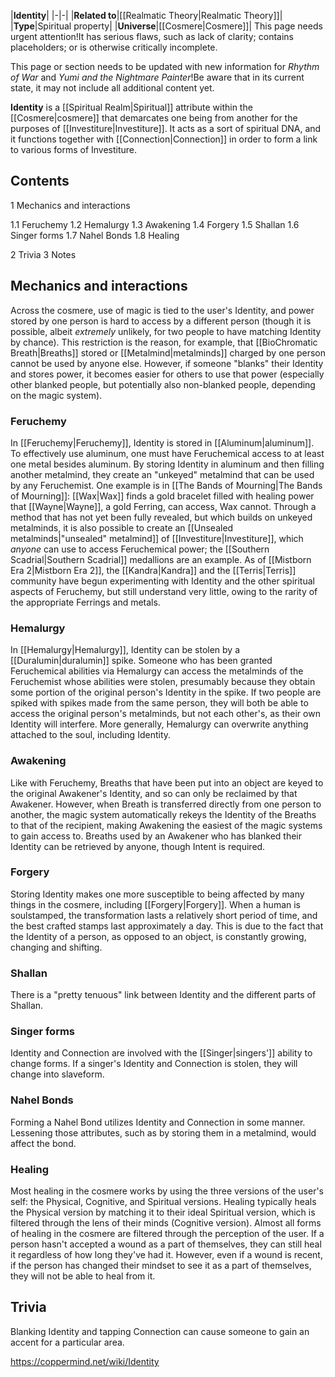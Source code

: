 |**Identity**|
|-|-|
|**Related to**|[[Realmatic Theory\|Realmatic Theory]]|
|**Type**|Spiritual property|
|**Universe**|[[Cosmere\|Cosmere]]|
This page needs urgent attention!It has serious flaws, such as lack of clarity; contains placeholders; or is otherwise critically incomplete.

This page or section needs to be updated with new information for *Rhythm of War* and *Yumi and the Nightmare Painter*!Be aware that in its current state, it may not include all additional content yet.

**Identity** is a [[Spiritual Realm\|Spiritual]] attribute within the [[Cosmere\|cosmere]] that demarcates one being from another for the purposes of [[Investiture\|Investiture]]. It acts as a sort of spiritual DNA, and it functions together with [[Connection\|Connection]] in order to form a link to various forms of Investiture.

## Contents

1 Mechanics and interactions

1.1 Feruchemy
1.2 Hemalurgy
1.3 Awakening
1.4 Forgery
1.5 Shallan
1.6 Singer forms
1.7 Nahel Bonds
1.8 Healing


2 Trivia
3 Notes


## Mechanics and interactions
Across the cosmere, use of magic is tied to the user's Identity, and power stored by one person is hard to access by a different person (though it is possible, albeit *extremely* unlikely, for two people to have matching Identity by chance). This restriction is the reason, for example, that [[BioChromatic Breath\|Breaths]] stored or [[Metalmind\|metalminds]] charged by one person cannot be used by anyone else. However, if someone "blanks" their Identity and stores power, it becomes easier for others to use that power (especially other blanked people, but potentially also non-blanked people, depending on the magic system).

### Feruchemy
In [[Feruchemy\|Feruchemy]], Identity is stored in [[Aluminum\|aluminum]]. To effectively use aluminum, one must have Feruchemical access to at least one metal besides aluminum. By storing Identity in aluminum and then filling another metalmind, they create an "unkeyed" metalmind that can be used by any Feruchemist. One example is in [[The Bands of Mourning\|The Bands of Mourning]]: [[Wax\|Wax]] finds a gold bracelet filled with healing power that [[Wayne\|Wayne]], a gold Ferring, can access, Wax cannot. Through a method that has not yet been fully revealed, but which builds on unkeyed metalminds, it is also possible to create an [[Unsealed metalminds\|"unsealed" metalmind]] of [[Investiture\|Investiture]], which *anyone* can use to access Feruchemical power; the [[Southern Scadrial\|Southern Scadrial]] medallions are an example.
As of [[Mistborn Era 2\|Mistborn Era 2]], the [[Kandra\|Kandra]] and the [[Terris\|Terris]] community have begun experimenting with Identity and the other spiritual aspects of Feruchemy, but still understand very little, owing to the rarity of the appropriate Ferrings and metals.

### Hemalurgy
In [[Hemalurgy\|Hemalurgy]], Identity can be stolen by a [[Duralumin\|duralumin]] spike.
Someone who has been granted Feruchemical abilities via Hemalurgy can access the metalminds of the Feruchemist whose abilities were stolen, presumably because they obtain some portion of the original person's Identity in the spike. If two people are spiked with spikes made from the same person, they will both be able to access the original person's metalminds, but not each other's, as their own Identity will interfere.
More generally, Hemalurgy can overwrite anything attached to the soul, including Identity.

### Awakening
Like with Feruchemy, Breaths that have been put into an object are keyed to the original Awakener's Identity, and so can only be reclaimed by that Awakener. However, when Breath is transferred directly from one person to another, the magic system automatically rekeys the Identity of the Breaths to that of the recipient, making Awakening the easiest of the magic systems to gain access to. Breaths used by an Awakener who has blanked their Identity can be retrieved by anyone, though Intent is required.

### Forgery
Storing Identity makes one more susceptible to being affected by many things in the cosmere, including [[Forgery\|Forgery]]. When a human is soulstamped, the transformation lasts a relatively short period of time, and the best crafted stamps last approximately a day. This is due to the fact that the Identity of a person, as opposed to an object, is constantly growing, changing and shifting.

### Shallan
There is a "pretty tenuous" link between Identity and the different parts of Shallan.

### Singer forms
Identity and Connection are involved with the [[Singer\|singers']] ability to change forms. If a singer's Identity and Connection is stolen, they will change into slaveform.

### Nahel Bonds
Forming a Nahel Bond utilizes Identity and Connection in some manner. Lessening those attributes, such as by storing them in a metalmind, would affect the bond.

### Healing
Most healing in the cosmere works by using the three versions of the user's self: the Physical, Cognitive, and Spiritual versions. Healing typically heals the Physical version by matching it to their ideal Spiritual version, which is filtered through the lens of their minds (Cognitive version). Almost all forms of healing in the cosmere are filtered through the perception of the user. If a person hasn't accepted a wound as a part of themselves, they can still heal it regardless of how long they've had it. However, even if a wound is recent, if the person has changed their mindset to see it as a part of themselves, they will not be able to heal from it.

## Trivia
Blanking Identity and tapping Connection can cause someone to gain an accent for a particular area.


https://coppermind.net/wiki/Identity